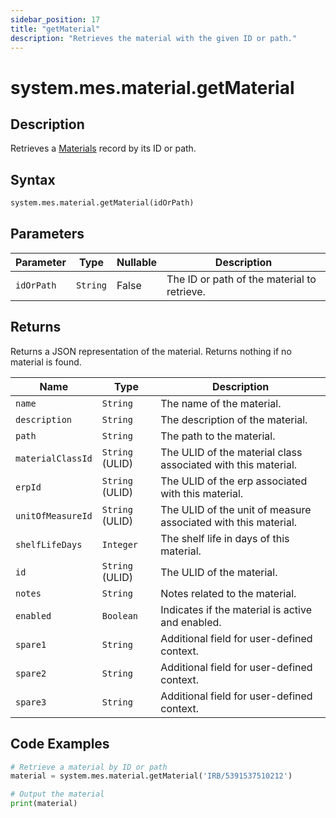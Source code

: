 ```yaml
---
sidebar_position: 17
title: "getMaterial"
description: "Retrieves the material with the given ID or path."
---
```


# system.mes.material.getMaterial

## Description

Retrieves a [Materials](../../data-model/material-model/material) record by its ID or path.

## Syntax

```python
system.mes.material.getMaterial(idOrPath)
```

## Parameters

| Parameter  | Type     | Nullable | Description                                 |
|------------|----------|----------|---------------------------------------------|
| `idOrPath` | `String` | False    | The ID or path of the material to retrieve. |

## Returns

Returns a JSON representation of the material. Returns nothing if no material is found.

| Name              | Type            | Description                                                    |
|-------------------|-----------------|----------------------------------------------------------------|
| `name`            | `String`        | The name of the material.                                      |
| `description`     | `String`        | The description of the material.                               |
| `path`            | `String`        | The path to the material.                                      |
| `materialClassId` | `String` (ULID) | The ULID of the material class associated with this material.  |
| `erpId`           | `String` (ULID) | The ULID of the erp associated with this material.             |
| `unitOfMeasureId` | `String` (ULID) | The ULID of the unit of measure associated with this material. |
| `shelfLifeDays`   | `Integer`       | The shelf life in days of this material.                       |
| `id`              | `String` (ULID) | The ULID of the material.                                      |
| `notes`           | `String`        | Notes related to the material.                                 |
| `enabled`         | `Boolean`       | Indicates if the material is active and enabled.               |
| `spare1`          | `String`        | Additional field for user-defined context.                     |
| `spare2`          | `String`        | Additional field for user-defined context.                     |
| `spare3`          | `String`        | Additional field for user-defined context.                     |

## Code Examples

```python
# Retrieve a material by ID or path
material = system.mes.material.getMaterial('IRB/5391537510212')

# Output the material
print(material)
```
